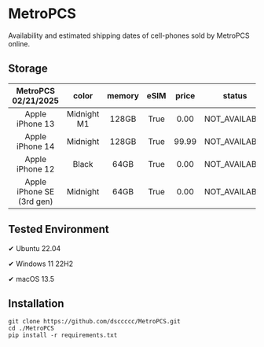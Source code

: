 # MetroPCS
Availability and estimated shipping dates of cell-phones sold by MetroPCS online.
## Storage
|MetroPCS 02/21/2025|color|memory|eSIM|price|status|shipping from|shipping to|
|:--:|:--:|:--:|:--:|:--:|:--:|:--:|:--:|
|Apple iPhone 13|Midnight M1|128GB|True|0.00|NOT_AVAILABLE|02/28/2025|03/06/2025|
|Apple iPhone 14|Midnight|128GB|True|99.99|NOT_AVAILABLE|02/28/2025|03/06/2025|
|Apple iPhone 12|Black|64GB|True|0.00|NOT_AVAILABLE|02/28/2025|03/06/2025|
|Apple iPhone SE (3rd gen)|Midnight|64GB|True|0.00|NOT_AVAILABLE|02/28/2025|03/06/2025|

## Tested Environment
✔ Ubuntu 22.04

✔ Windows 11 22H2

✔ macOS 13.5
## Installation
```
git clone https://github.com/dsccccc/MetroPCS.git
cd ./MetroPCS
pip install -r requirements.txt
```

